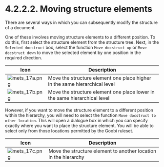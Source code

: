 # 4.2.2.2. Moving structure elements

There are several ways in which you can subsequently modify the structure of a document.&#x20;

One of these involves moving structure elements to a different position. To do this, first select the structure element from the structure tree. Next, in the `Selected docstruct` box, select the function `Move docstruct up` or `Move docstruct down` to move the selected element by one position in the required direction.

| Icon                                                        | Description                                                                |
| ----------------------------------------------------------- | -------------------------------------------------------------------------- |
| ![mets\_17a.png](../../../../.gitbook/assets/mets\_17a.png) | Move the structure element one place higher in the same hierarchical level |
| ![mets\_17b.png](../../../../.gitbook/assets/mets\_17b.png) | Move the structure element one place lower in the same hierarchical level  |

However, if you want to move the structure element to a different position within the hierarchy, you will need to select the function `Move docstruct to other location`. This will open a dialogue box in which you can specify exactly where you want to place the structure element. You will be able to select only from those locations permitted by the Goobi ruleset.

| Icon                                                        | Description                                                     |
| ----------------------------------------------------------- | --------------------------------------------------------------- |
| ![mets\_17c.png](../../../../.gitbook/assets/mets\_17c.png) | Move the structure element to another location in the hierarchy |
